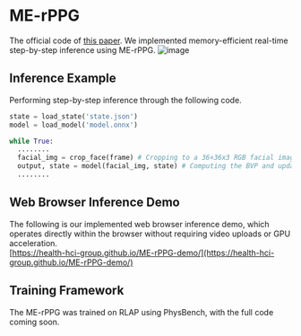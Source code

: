 # ME-rPPG
The official code of [this paper](https://rppgdemo.kegang.wang/merppg.pdf). We implemented memory-efficient real-time step-by-step inference using ME-rPPG.
![image](https://github.com/user-attachments/assets/ca75b574-834f-41f2-b08e-7b2dd2602d67)

## Inference Example 

Performing step-by-step inference through the following code. 

```python
state = load_state('state.json')
model = load_model('model.onnx')

while True:
  ........
  facial_img = crop_face(frame) # Cropping to a 36×36x3 RGB facial image
  output, state = model(facial_img, state) # Computing the BVP and updating the state
  ........
```

## Web Browser Inference Demo
The following is our implemented web browser inference demo, which operates directly within the browser without requiring video uploads or GPU acceleration.   
[https://health-hci-group.github.io/ME-rPPG-demo/](https://health-hci-group.github.io/ME-rPPG-demo/) 

## Training Framework 
The ME-rPPG was trained on RLAP using PhysBench, with the full code coming soon. 
